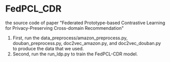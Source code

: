 # FedPCL_CDR
the source code of paper "Federated Prototype-based Contrastive Learning for Privacy-Preserving Cross-domain Recommendation"

1. First, run the data_preprocess/amazon_preprocess.py, douban_preprocess.py, doc2vec_amazon.py, and doc2vec_douban.py to produce the data that we used.
2. Second, run the run_ldp.py to train the FedPCL-CDR model.